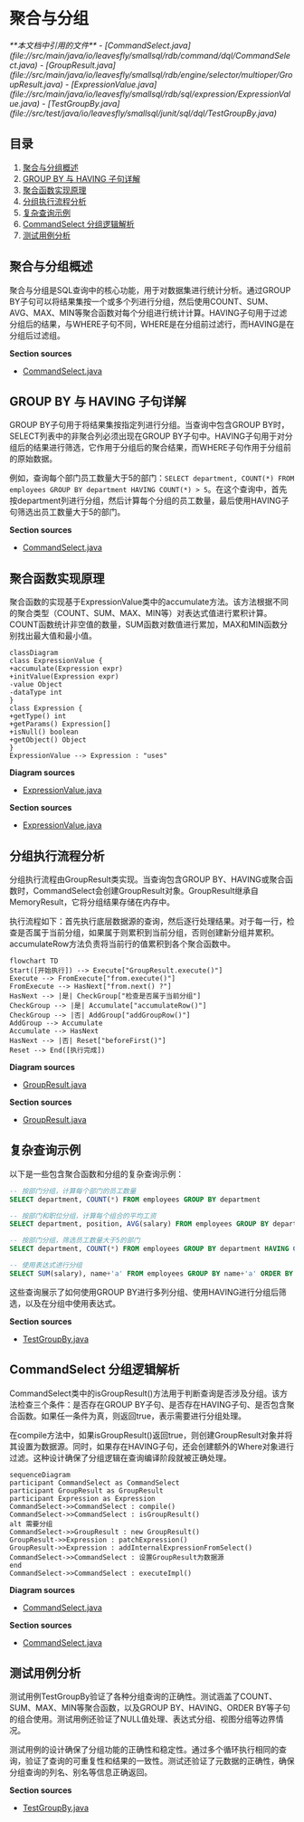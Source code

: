 # 聚合与分组

<cite>
**本文档中引用的文件**  
- [CommandSelect.java](file://src/main/java/io/leavesfly/smallsql/rdb/command/dql/CommandSelect.java)
- [GroupResult.java](file://src/main/java/io/leavesfly/smallsql/rdb/engine/selector/multioper/GroupResult.java)
- [ExpressionValue.java](file://src/main/java/io/leavesfly/smallsql/rdb/sql/expression/ExpressionValue.java)
- [TestGroupBy.java](file://src/test/java/io/leavesfly/smallsql/junit/sql/dql/TestGroupBy.java)
</cite>

## 目录
1. [聚合与分组概述](#聚合与分组概述)
2. [GROUP BY 与 HAVING 子句详解](#group-by-与-having-子句详解)
3. [聚合函数实现原理](#聚合函数实现原理)
4. [分组执行流程分析](#分组执行流程分析)
5. [复杂查询示例](#复杂查询示例)
6. [CommandSelect 分组逻辑解析](#commandselect-分组逻辑解析)
7. [测试用例分析](#测试用例分析)

## 聚合与分组概述

聚合与分组是SQL查询中的核心功能，用于对数据集进行统计分析。通过GROUP BY子句可以将结果集按一个或多个列进行分组，然后使用COUNT、SUM、AVG、MAX、MIN等聚合函数对每个分组进行统计计算。HAVING子句用于过滤分组后的结果，与WHERE子句不同，WHERE是在分组前过滤行，而HAVING是在分组后过滤组。

**Section sources**
- [CommandSelect.java](file://src/main/java/io/leavesfly/smallsql/rdb/command/dql/CommandSelect.java#L61-L100)

## GROUP BY 与 HAVING 子句详解

GROUP BY子句用于将结果集按指定列进行分组。当查询中包含GROUP BY时，SELECT列表中的非聚合列必须出现在GROUP BY子句中。HAVING子句用于对分组后的结果进行筛选，它作用于分组后的聚合结果，而WHERE子句作用于分组前的原始数据。

例如，查询每个部门员工数量大于5的部门：`SELECT department, COUNT(*) FROM employees GROUP BY department HAVING COUNT(*) > 5`。在这个查询中，首先按department列进行分组，然后计算每个分组的员工数量，最后使用HAVING子句筛选出员工数量大于5的部门。

**Section sources**
- [CommandSelect.java](file://src/main/java/io/leavesfly/smallsql/rdb/command/dql/CommandSelect.java#L200-L250)

## 聚合函数实现原理

聚合函数的实现基于ExpressionValue类中的accumulate方法。该方法根据不同的聚合类型（COUNT、SUM、MAX、MIN等）对表达式值进行累积计算。COUNT函数统计非空值的数量，SUM函数对数值进行累加，MAX和MIN函数分别找出最大值和最小值。

```mermaid
classDiagram
class ExpressionValue {
+accumulate(Expression expr)
+initValue(Expression expr)
-value Object
-dataType int
}
class Expression {
+getType() int
+getParams() Expression[]
+isNull() boolean
+getObject() Object
}
ExpressionValue --> Expression : "uses"
```

**Diagram sources**
- [ExpressionValue.java](file://src/main/java/io/leavesfly/smallsql/rdb/sql/expression/ExpressionValue.java#L115-L314)

**Section sources**
- [ExpressionValue.java](file://src/main/java/io/leavesfly/smallsql/rdb/sql/expression/ExpressionValue.java#L115-L314)

## 分组执行流程分析

分组执行流程由GroupResult类实现。当查询包含GROUP BY、HAVING或聚合函数时，CommandSelect会创建GroupResult对象。GroupResult继承自MemoryResult，它将分组结果存储在内存中。

执行流程如下：首先执行底层数据源的查询，然后逐行处理结果。对于每一行，检查是否属于当前分组，如果属于则累积到当前分组，否则创建新分组并累积。accumulateRow方法负责将当前行的值累积到各个聚合函数中。

```mermaid
flowchart TD
Start([开始执行]) --> Execute["GroupResult.execute()"]
Execute --> FromExecute["from.execute()"]
FromExecute --> HasNext["from.next() ?"]
HasNext --> |是| CheckGroup["检查是否属于当前分组"]
CheckGroup --> |是| Accumulate["accumulateRow()"]
CheckGroup --> |否| AddGroup["addGroupRow()"]
AddGroup --> Accumulate
Accumulate --> HasNext
HasNext --> |否| Reset["beforeFirst()"]
Reset --> End([执行完成])
```

**Diagram sources**
- [GroupResult.java](file://src/main/java/io/leavesfly/smallsql/rdb/engine/selector/multioper/GroupResult.java#L53-L283)

**Section sources**
- [GroupResult.java](file://src/main/java/io/leavesfly/smallsql/rdb/engine/selector/multioper/GroupResult.java#L53-L283)

## 复杂查询示例

以下是一些包含聚合函数和分组的复杂查询示例：

```sql
-- 按部门分组，计算每个部门的员工数量
SELECT department, COUNT(*) FROM employees GROUP BY department

-- 按部门和职位分组，计算每个组合的平均工资
SELECT department, position, AVG(salary) FROM employees GROUP BY department, position

-- 按部门分组，筛选员工数量大于5的部门
SELECT department, COUNT(*) FROM employees GROUP BY department HAVING COUNT(*) > 5

-- 使用表达式进行分组
SELECT SUM(salary), name+'a' FROM employees GROUP BY name+'a' ORDER BY name+'a'
```

这些查询展示了如何使用GROUP BY进行多列分组、使用HAVING进行分组后筛选，以及在分组中使用表达式。

**Section sources**
- [TestGroupBy.java](file://src/test/java/io/leavesfly/smallsql/junit/sql/dql/TestGroupBy.java#L100-L200)

## CommandSelect 分组逻辑解析

CommandSelect类中的isGroupResult()方法用于判断查询是否涉及分组。该方法检查三个条件：是否存在GROUP BY子句、是否存在HAVING子句、是否包含聚合函数。如果任一条件为真，则返回true，表示需要进行分组处理。

在compile方法中，如果isGroupResult()返回true，则创建GroupResult对象并将其设置为数据源。同时，如果存在HAVING子句，还会创建额外的Where对象进行过滤。这种设计确保了分组逻辑在查询编译阶段就被正确处理。

```mermaid
sequenceDiagram
participant CommandSelect as CommandSelect
participant GroupResult as GroupResult
participant Expression as Expression
CommandSelect->>CommandSelect : compile()
CommandSelect->>CommandSelect : isGroupResult()
alt 需要分组
CommandSelect->>GroupResult : new GroupResult()
GroupResult->>Expression : patchExpression()
GroupResult->>Expression : addInternalExpressionFromSelect()
CommandSelect->>CommandSelect : 设置GroupResult为数据源
end
CommandSelect->>CommandSelect : executeImpl()
```

**Diagram sources**
- [CommandSelect.java](file://src/main/java/io/leavesfly/smallsql/rdb/command/dql/CommandSelect.java#L61-L587)

**Section sources**
- [CommandSelect.java](file://src/main/java/io/leavesfly/smallsql/rdb/command/dql/CommandSelect.java#L61-L587)

## 测试用例分析

测试用例TestGroupBy验证了各种分组查询的正确性。测试涵盖了COUNT、SUM、MAX、MIN等聚合函数，以及GROUP BY、HAVING、ORDER BY等子句的组合使用。测试用例还验证了NULL值处理、表达式分组、视图分组等边界情况。

测试用例的设计确保了分组功能的正确性和稳定性。通过多个循环执行相同的查询，验证了查询的可重复性和结果的一致性。测试还验证了元数据的正确性，确保分组查询的列名、别名等信息正确返回。

**Section sources**
- [TestGroupBy.java](file://src/test/java/io/leavesfly/smallsql/junit/sql/dql/TestGroupBy.java#L0-L381)